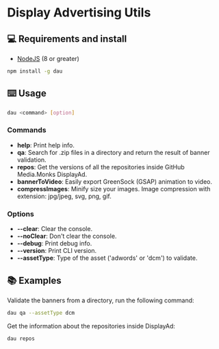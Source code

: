 # Display Advertising Utils


## 💻 Requirements and install

- [NodeJS](https://nodejs.org/en/) (8 or greater)

```bash
npm install -g dau
```


## 	⌨️ Usage

```bash
dau <command> [option]
```

### Commands

* **help**: Print help info.                                                                     
* **qa**: Search for .zip files in a directory and return the result of banner validation.
* **repos**: Get the versions of all the repositories inside GitHub Media.Monks DisplayAd.
* **bannerToVideo**: Easily export GreenSock (GSAP) animation to video.
* **compressImages**: Minify size your images. Image compression with extension: jpg/jpeg, svg, png, gif.

### Options

* **--clear**: Clear the console.
* **--noClear**: Don't clear the console.
* **--debug**: Print debug info.
* **--version**: Print CLI version.
* **--assetType**: Type of the asset ('adwords' or 'dcm') to validate.


## 📚 Examples

Validate the banners from a directory, run the following command:

```bash
dau qa --assetType dcm
```

Get the information about the repositories inside DisplayAd:
```bash
dau repos
```